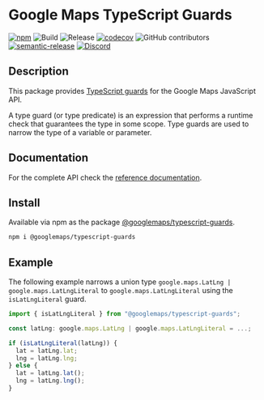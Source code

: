 # Google Maps TypeScript Guards

[![npm](https://img.shields.io/npm/v/@googlemaps/typescript-guards)](https://www.npmjs.com/package/@googlemaps/typescript-guards)
![Build](https://github.com/googlemaps/js-typescript-guards/workflows/Build/badge.svg)
![Release](https://github.com/googlemaps/js-typescript-guards/workflows/Release/badge.svg)
[![codecov](https://codecov.io/gh/googlemaps/js-typescript-guards/branch/main/graph/badge.svg)](https://codecov.io/gh/googlemaps/js-typescript-guards)
![GitHub contributors](https://img.shields.io/github/contributors/googlemaps/js-typescript-guards?color=green)
[![semantic-release](https://img.shields.io/badge/%20%20%F0%9F%93%A6%F0%9F%9A%80-semantic--release-e10079.svg)](https://github.com/semantic-release/semantic-release)
[![Discord](https://img.shields.io/discord/676948200904589322?color=6A7EC2&logo=discord&logoColor=ffffff)](https://discord.gg/jRteCzP)

## Description

This package provides [TypeScript guards](https://www.typescriptlang.org/docs/handbook/2/narrowing.html#using-type-predicates) for the Google Maps JavaScript API. 

A type guard (or type predicate) is an expression that performs a runtime check that guarantees the type in some scope. Type guards are used to narrow the type of a variable or parameter.

## Documentation

For the complete API check the [reference documentation](https://googlemaps.github.io/js-typescript-guards/index.html).

## Install

Available via npm as the package [@googlemaps/typescript-guards](https://www.npmjs.com/package/@googlemaps/typescript-guards).

```sh
npm i @googlemaps/typescript-guards
```

## Example

The following example narrows a union type `google.maps.LatLng | google.maps.LatLngLiteral` to `google.maps.LatLngLiteral` using the `isLatLngLiteral` guard.

```typescript
import { isLatLngLiteral } from "@googlemaps/typescript-guards";

const latLng: google.maps.LatLng | google.maps.LatLngLiteral = ...;

if (isLatLngLiteral(latLng)) {
  lat = latLng.lat;
  lng = latLng.lng;
} else {
  lat = latLng.lat();
  lng = latLng.lng();
}
```
